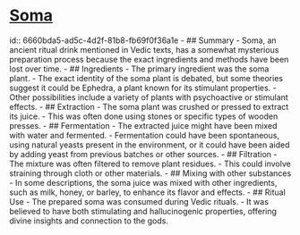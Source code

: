 # [Soma](https://en.wikipedia.org/wiki/Soma_(drink))
id:: 6660bda5-ad5c-4d2f-81b8-fb69f0f36a1e
	- ## Summary
		- Soma, an ancient ritual drink mentioned in Vedic texts, has a somewhat mysterious preparation process because the exact ingredients and methods have been lost over time.
	- ## Ingredients
		- The primary ingredient was the soma plant.
		- The exact identity of the soma plant is debated, but some theories suggest it could be Ephedra, a plant known for its stimulant properties.
		- Other possibilities include a variety of plants with psychoactive or stimulant effects.
	- ## Extraction
		- The soma plant was crushed or pressed to extract its juice.
		- This was often done using stones or specific types of wooden presses.
	- ## Fermentation
		- The extracted juice might have been mixed with water and fermented.
		- Fermentation could have been spontaneous, using natural yeasts present in the environment, or it could have been aided by adding yeast from previous batches or other sources.
	- ## Filtration
		- The mixture was often filtered to remove plant residues.
		- This could involve straining through cloth or other materials.
	- ## Mixing with other substances
		- In some descriptions, the soma juice was mixed with other ingredients, such as milk, honey, or barley, to enhance its flavor and effects.
	- ## Ritual Use
		- The prepared soma was consumed during Vedic rituals.
		- It was believed to have both stimulating and hallucinogenic properties, offering divine insights and connection to the gods.